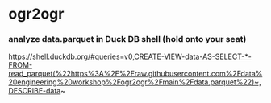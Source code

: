 # ogr2ogr

### analyze data.parquet in Duck DB shell (hold onto your seat)
https://shell.duckdb.org/#queries=v0,CREATE-VIEW-data-AS-SELECT-*-FROM-read_parquet(%22https%3A%2F%2Fraw.githubusercontent.com%2Fdata%20engineering%20workshop%2Fogr2ogr%2Fmain%2Fdata.parquet%22)~,DESCRIBE-data~
